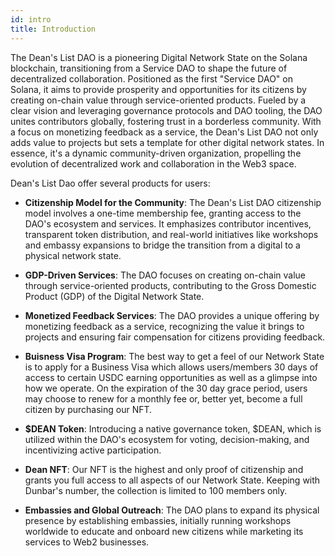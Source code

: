 ```yaml
---
id: intro
title: Introduction
---
```


The Dean's List DAO is a pioneering Digital Network State on the Solana blockchain, transitioning from a Service DAO to shape the future of decentralized collaboration. Positioned as the first "Service DAO" on Solana, it aims to provide prosperity and opportunities for its citizens by creating on-chain value through service-oriented products. Fueled by a clear vision and leveraging governance protocols and DAO tooling, the DAO unites contributors globally, fostering trust in a borderless community. With a focus on monetizing feedback as a service, the Dean's List DAO not only adds value to projects but sets a template for other digital network states. In essence, it's a dynamic community-driven organization, propelling the evolution of decentralized work and collaboration in the Web3 space.

Dean's List Dao offer several products for users:

* **Citizenship Model for the Community**: The Dean's List DAO citizenship model involves a one-time membership fee, granting access to the DAO's ecosystem and services. It emphasizes contributor incentives, transparent token distribution, and real-world initiatives like workshops and embassy expansions to bridge the transition from a digital to a physical network state.

* **GDP-Driven Services**: The DAO focuses on creating on-chain value through service-oriented products, contributing to the Gross Domestic Product (GDP) of the Digital Network State.

* **Monetized Feedback Services**: The DAO provides a unique offering by monetizing feedback as a service, recognizing the value it brings to projects and ensuring fair compensation for citizens providing feedback.

* **Buisness Visa Program**: The best way to get a feel of our Network State is to apply for a Business Visa which allows users/members 30 days of access to certain USDC earning opportunities as well as a glimpse into how we operate. On the expiration of the 30 day grace period, users may choose to renew for a monthly fee or, better yet, become a full citizen by purchasing our NFT.

* **$DEAN Token**: Introducing a native governance token, $DEAN, which is utilized within the DAO's ecosystem for voting, decision-making, and incentivizing active participation.

* **Dean NFT**: Our NFT is the highest and only proof of citizenship and grants you full access to all aspects of our Network State. Keeping with Dunbar's number, the collection is limited to 100 members only.  

* **Embassies and Global Outreach**: The DAO plans to expand its physical presence by establishing embassies, initially running workshops worldwide to educate and onboard new citizens while marketing its services to Web2 businesses.